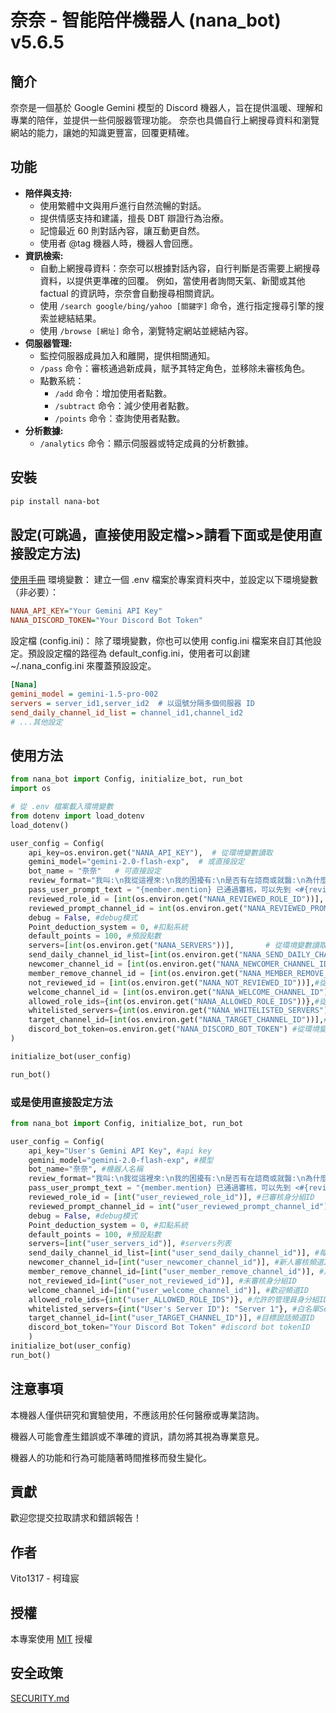 # 奈奈 - 智能陪伴機器人 (nana_bot) v5.6.5

## 簡介
奈奈是一個基於 Google Gemini 模型的 Discord 機器人，旨在提供溫暖、理解和專業的陪伴，並提供一些伺服器管理功能。 奈奈也具備自行上網搜尋資料和瀏覽網站的能力，讓她的知識更豐富，回覆更精確。

## 功能

* **陪伴與支持:**
    * 使用繁體中文與用戶進行自然流暢的對話。
    * 提供情感支持和建議，擅長 DBT 辯證行為治療。
    * 記憶最近 60 則對話內容，讓互動更自然。
    * 使用者 @tag 機器人時，機器人會回應。
* **資訊檢索:**
    * 自動上網搜尋資料：奈奈可以根據對話內容，自行判斷是否需要上網搜尋資料，以提供更準確的回覆。 例如，當使用者詢問天氣、新聞或其他 factual 的資訊時，奈奈會自動搜尋相關資訊。
    * 使用 `/search google/bing/yahoo [關鍵字]` 命令，進行指定搜尋引擎的搜索並總結結果。
    * 使用 `/browse [網址]` 命令，瀏覽特定網站並總結內容。
* **伺服器管理:**
    * 監控伺服器成員加入和離開，提供相關通知。
    * `/pass` 命令：審核通過新成員，賦予其特定角色，並移除未審核角色。
    * 點數系統：
        * `/add` 命令：增加使用者點數。
        * `/subtract` 命令：減少使用者點數。
        * `/points` 命令：查詢使用者點數。
* **分析數據:**
    * `/analytics` 命令：顯示伺服器或特定成員的分析數據。

## 安裝

```bash
pip install nana-bot
```
## 設定(可跳過，直接使用設定檔>>請看下面或是使用直接設定方法)
[使用手冊](https://docs.google.com/presentation/d/1oJPoptZYt5PfNlh5RtnyA--XjEBijbt0/edit?usp=drivesdk&ouid=109673722431645325120&rtpof=true&sd=true)
環境變數： 建立一個 .env 檔案於專案資料夾中，並設定以下環境變數（非必要）：
```ini
NANA_API_KEY="Your Gemini API Key"
NANA_DISCORD_TOKEN="Your Discord Bot Token"
```
設定檔 (config.ini)： 除了環境變數，你也可以使用 config.ini 檔案來自訂其他設定。預設設定檔的路徑為 default_config.ini，使用者可以創建 ~/.nana_config.ini 來覆蓋預設設定。
```ini
[Nana]
gemini_model = gemini-1.5-pro-002
servers = server_id1,server_id2  # 以逗號分隔多個伺服器 ID
send_daily_channel_id_list = channel_id1,channel_id2
# ...其他設定
```

## 使用方法
```python
from nana_bot import Config, initialize_bot, run_bot
import os

# 從 .env 檔案載入環境變數
from dotenv import load_dotenv
load_dotenv()

user_config = Config(
    api_key=os.environ.get("NANA_API_KEY"),  # 從環境變數讀取
    gemini_model="gemini-2.0-flash-exp",  # 或直接設定
    bot_name = "奈奈"   # 可直接設定
    review_format="我叫:\n我從這裡來:\n我的困擾有:\n是否有在諮商或就醫:\n為什麼想加入這邊:\n我最近狀況如何：", #審核格式
    pass_user_prompt_text = "{member.mention} 已通過審核，可以先到 <#{reviewed_prompt_channel_id}> 打聲招呼，也歡迎到 <#{TARGET_CHANNEL_ID[1]}> 或 <#{TARGET_CHANNEL_ID[0]}>  找othor bot或是我聊聊喔!", #審核通過後的回覆
    reviewed_role_id = [int(os.environ.get("NANA_REVIEWED_ROLE_ID"))], #已審核身分組ID
    reviewed_prompt_channel_id = int(os.environ.get("NANA_REVIEWED_PROMPT_CHANNEL_ID")), #已審核提示頻道ID
    debug = False, #debug模式
    Point_deduction_system = 0, #扣點系統
    default_points = 100, #預設點數
    servers=[int(os.environ.get("NANA_SERVERS"))],       # 從環境變數讀取伺服器 ID 列表
    send_daily_channel_id_list=[int(os.environ.get("NANA_SEND_DAILY_CHANNEL_ID_LIST"))], #從環境變數讀取每日頻道ID
    newcomer_channel_id = [int(os.environ.get("NANA_NEWCOMER_CHANNEL_ID"))],#從環境變數讀取新人審核頻道ID
    member_remove_channel_id = [int(os.environ.get("NANA_MEMBER_REMOVE_CHANNEL_ID"))],#從環境變數讀取用戶離開頻道ID
    not_reviewed_id = [int(os.environ.get("NANA_NOT_REVIEWED_ID"))],#從環境變數讀取未審核身分組ID
    welcome_channel_id = [int(os.environ.get("NANA_WELCOME_CHANNEL_ID"))],#從環境變數讀取歡迎頻道ID
    allowed_role_ids={int(os.environ.get("NANA_ALLOWED_ROLE_IDS"))},#從環境變數讀取允許的管理員身分組ID
    whitelisted_servers={int(os.environ.get("NANA_WHITELISTED_SERVERS")): "Server 1"},#從環境變數讀取白名單ServerID
    target_channel_id=[int(os.environ.get("NANA_TARGET_CHANNEL_ID"))],#從環境變數讀取目標說話頻道ID
    discord_bot_token=os.environ.get("NANA_DISCORD_BOT_TOKEN") #從環境變數讀取discord bot tokenID
)

initialize_bot(user_config)

run_bot()
```
### 或是使用直接設定方法
```python
from nana_bot import Config, initialize_bot, run_bot

user_config = Config(
    api_key="User's Gemini API Key", #api key
    gemini_model="gemini-2.0-flash-exp", #模型
    bot_name="奈奈", #機器人名稱
    review_format="我叫:\n我從這裡來:\n我的困擾有:\n是否有在諮商或就醫:\n為什麼想加入這邊:\n我最近狀況如何：", #審核格式
    pass_user_prompt_text = "{member.mention} 已通過審核，可以先到 <#{reviewed_prompt_channel_id}> 打聲招呼，也歡迎到 <#{TARGET_CHANNEL_ID[1]}> 或 <#{TARGET_CHANNEL_ID[0]}>  找othor bot或是我聊聊喔!", #審核通過後的回覆
    reviewed_role_id = [int("user_reviewed_role_id")], #已審核身分組ID
    reviewed_prompt_channel_id = int("user_reviewed_prompt_channel_id"), #已審核提示頻道ID
    debug = False, #debug模式
    Point_deduction_system = 0, #扣點系統
    default_points = 100, #預設點數
    servers=[int("user_servers_id")], #servers列表
    send_daily_channel_id_list=[int("user_send_daily_channel_id")], #每日頻道ID列表
    newcomer_channel_id=[int("user_newcomer_channel_id")], #新人審核頻道ID
    member_remove_channel_id=[int("user_member_remove_channel_id")], #用戶離開頻道ID
    not_reviewed_id=[int("user_not_reviewed_id")], #未審核身分組ID
    welcome_channel_id=[int("user_welcome_channel_id")], #歡迎頻道ID
    allowed_role_ids={int("user_ALLOWED_ROLE_IDS")}, #允許的管理員身分組ID
    whitelisted_servers={int("User's Server ID"): "Server 1"}, #白名單ServerID
    target_channel_id=[int("user_TARGET_CHANNEL_ID")], #目標說話頻道ID
    discord_bot_token="Your Discord Bot Token" #discord bot tokenID
    )
initialize_bot(user_config)
run_bot()
```
## 注意事項

本機器人僅供研究和實驗使用，不應該用於任何醫療或專業諮詢。

機器人可能會產生錯誤或不準確的資訊，請勿將其視為專業意見。

機器人的功能和行為可能隨著時間推移而發生變化。

## 貢獻

歡迎您提交拉取請求和錯誤報告！

## 作者

Vito1317 - 柯瑋宸

## 授權

本專案使用 [MIT](LICENSE) 授權
## 安全政策

[SECURITY.md](SECURITY.md)
